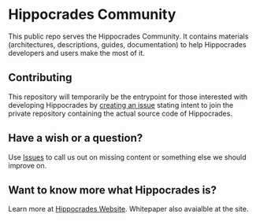 # Hippocrades Community

This public repo serves the Hippocrades Community. It contains materials (architectures, descriptions, guides, documentation) to help Hippocrades developers and users make the most of it. 

## Contributing

This repository will temporarily be the entrypoint for those interested with developing Hippocrades by [creating an issue](https://github.com/hapihumans/hippocrades-community/issues/new) stating intent to join the private repository containing the actual source code of Hippocrades.

## Have a wish or a question?

Use [Issues](https://github.com/hapihumans/hippocrades-community/issues) to call us out on missing content or something else we should improve on.


## Want to know more what Hippocrades is?

Learn more at [Hippocrades Website](https://www.hippocrades.com). Whitepaper also avaialble at the site. 

